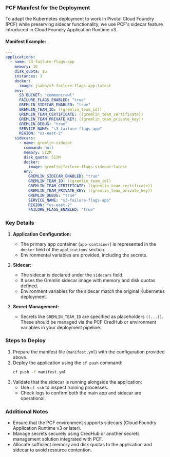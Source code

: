 ### PCF Manifest for the Deployment

To adapt the Kubernetes deployment to work in Pivotal Cloud Foundry (PCF) while preserving sidecar functionality, we use PCF's sidecar feature introduced in Cloud Foundry Application Runtime v3.

#### Manifest Example:

```yaml
---
applications:
  - name: s3-failure-flags-app
    memory: 1G
    disk_quota: 1G
    instances: 1
    docker:
      image: jsabo/s3-failure-flags-app:latest
    env:
      S3_BUCKET: "commoncrawl"
      FAILURE_FLAGS_ENABLED: "true"
      GREMLIN_SIDECAR_ENABLED: "true"
      GREMLIN_TEAM_ID: ((gremlin_team_id))
      GREMLIN_TEAM_CERTIFICATE: ((gremlin_team_certificate))
      GREMLIN_TEAM_PRIVATE_KEY: ((gremlin_team_private_key))
      GREMLIN_DEBUG: "true"
      SERVICE_NAME: "s3-failure-flags-app"
      REGION: "us-east-2"
    sidecars:
      - name: gremlin-sidecar
        command: null
        memory: 512M
        disk_quota: 512M
        docker:
          image: gremlin/failure-flags-sidecar:latest
        env:
          GREMLIN_SIDECAR_ENABLED: "true"
          GREMLIN_TEAM_ID: ((gremlin_team_id))
          GREMLIN_TEAM_CERTIFICATE: ((gremlin_team_certificate))
          GREMLIN_TEAM_PRIVATE_KEY: ((gremlin_team_private_key))
          GREMLIN_DEBUG: "true"
          SERVICE_NAME: "s3-failure-flags-app"
          REGION: "us-east-2"
          FAILURE_FLAGS_ENABLED: "true"
```

### Key Details

1. **Application Configuration:**
   - The primary app container (`app-container`) is represented in the `docker` field of the `applications` section.
   - Environmental variables are provided, including the secrets.

2. **Sidecar:**
   - The sidecar is declared under the `sidecars` field.
   - It uses the Gremlin sidecar image with memory and disk quotas defined.
   - Environment variables for the sidecar match the original Kubernetes deployment.

3. **Secret Management:**
   - Secrets like `GREMLIN_TEAM_ID` are specified as placeholders `((...))`. These should be managed via the PCF CredHub or environment variables in your deployment pipeline.

### Steps to Deploy

1. Prepare the manifest file (`manifest.yml`) with the configuration provided above.
2. Deploy the application using the `cf push` command:
   ```bash
   cf push -f manifest.yml
   ```
3. Validate that the sidecar is running alongside the application:
   - Use `cf ssh` to inspect running processes.
   - Check logs to confirm both the main app and sidecar are operational.

### Additional Notes

- Ensure that the PCF environment supports sidecars (Cloud Foundry Application Runtime v3 or later).
- Manage secrets securely using CredHub or another secrets management solution integrated with PCF.
- Allocate sufficient memory and disk quotas to the application and sidecar to avoid resource contention.
```
